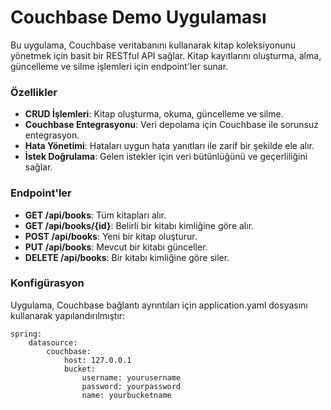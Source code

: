 # Couchbase Demo Uygulaması

Bu uygulama, Couchbase veritabanını kullanarak kitap koleksiyonunu yönetmek için basit bir RESTful API sağlar. Kitap kayıtlarını oluşturma, alma, güncelleme ve silme işlemleri için endpoint'ler sunar.

### Özellikler

 - **CRUD İşlemleri**: Kitap oluşturma, okuma, güncelleme ve silme.
 - **Couchbase Entegrasyonu**: Veri depolama için Couchbase ile sorunsuz entegrasyon.
 - **Hata Yönetimi**: Hataları uygun hata yanıtları ile zarif bir şekilde ele alır.
 - **İstek Doğrulama**: Gelen istekler için veri bütünlüğünü ve geçerliliğini sağlar.

### Endpoint'ler

- **GET /api/books**: Tüm kitapları alır.
- **GET /api/books/{id}**: Belirli bir kitabı kimliğine göre alır.
- **POST /api/books**: Yeni bir kitap oluşturur.
- **PUT /api/books**: Mevcut bir kitabı günceller.
- **DELETE /api/books**: Bir kitabı kimliğine göre siler.

### Konfigürasyon
Uygulama, Couchbase bağlantı ayrıntıları için application.yaml dosyasını kullanarak yapılandırılmıştır:

    spring: 
	    datasource: 
		    couchbase: 
			    host: 127.0.0.1 
				bucket: 
				    username: yourusername
				    password: yourpassword
				    name: yourbucketname
